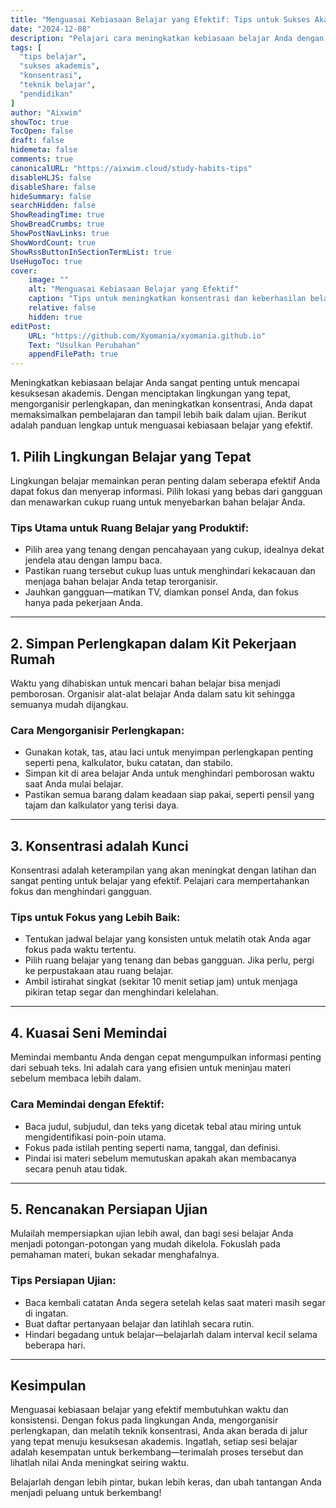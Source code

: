 ```yaml
---
title: "Menguasai Kebiasaan Belajar yang Efektif: Tips untuk Sukses Akademis"
date: "2024-12-08"
description: "Pelajari cara meningkatkan kebiasaan belajar Anda dengan menciptakan lingkungan bebas gangguan, mengorganisir perlengkapan, dan menguasai teknik konsentrasi."
tags: [
  "tips belajar",
  "sukses akademis",
  "konsentrasi",
  "teknik belajar",
  "pendidikan"
]
author: "Aixwim"
showToc: true
TocOpen: false
draft: false
hidemeta: false
comments: true
canonicalURL: "https://aixwim.cloud/study-habits-tips"
disableHLJS: false
disableShare: false
hideSummary: false
searchHidden: false
ShowReadingTime: true
ShowBreadCrumbs: true
ShowPostNavLinks: true
ShowWordCount: true
ShowRssButtonInSectionTermList: true
UseHugoToc: true
cover:
    image: ""
    alt: "Menguasai Kebiasaan Belajar yang Efektif"
    caption: "Tips untuk meningkatkan konsentrasi dan keberhasilan belajar"
    relative: false
    hidden: true
editPost:
    URL: "https://github.com/Xyomania/xyomania.github.io"
    Text: "Usulkan Perubahan"
    appendFilePath: true
---
```


Meningkatkan kebiasaan belajar Anda sangat penting untuk mencapai kesuksesan akademis. Dengan menciptakan lingkungan yang tepat, mengorganisir perlengkapan, dan meningkatkan konsentrasi, Anda dapat memaksimalkan pembelajaran dan tampil lebih baik dalam ujian. Berikut adalah panduan lengkap untuk menguasai kebiasaan belajar yang efektif.

<!--more-->

## 1. Pilih Lingkungan Belajar yang Tepat  

Lingkungan belajar memainkan peran penting dalam seberapa efektif Anda dapat fokus dan menyerap informasi. Pilih lokasi yang bebas dari gangguan dan menawarkan cukup ruang untuk menyebarkan bahan belajar Anda.

### Tips Utama untuk Ruang Belajar yang Produktif:
- Pilih area yang tenang dengan pencahayaan yang cukup, idealnya dekat jendela atau dengan lampu baca.
- Pastikan ruang tersebut cukup luas untuk menghindari kekacauan dan menjaga bahan belajar Anda tetap terorganisir.
- Jauhkan gangguan—matikan TV, diamkan ponsel Anda, dan fokus hanya pada pekerjaan Anda.  

---

## 2. Simpan Perlengkapan dalam Kit Pekerjaan Rumah  

Waktu yang dihabiskan untuk mencari bahan belajar bisa menjadi pemborosan. Organisir alat-alat belajar Anda dalam satu kit sehingga semuanya mudah dijangkau.

### Cara Mengorganisir Perlengkapan:
- Gunakan kotak, tas, atau laci untuk menyimpan perlengkapan penting seperti pena, kalkulator, buku catatan, dan stabilo.
- Simpan kit di area belajar Anda untuk menghindari pemborosan waktu saat Anda mulai belajar.
- Pastikan semua barang dalam keadaan siap pakai, seperti pensil yang tajam dan kalkulator yang terisi daya.  

---

## 3. Konsentrasi adalah Kunci  

Konsentrasi adalah keterampilan yang akan meningkat dengan latihan dan sangat penting untuk belajar yang efektif. Pelajari cara mempertahankan fokus dan menghindari gangguan.

### Tips untuk Fokus yang Lebih Baik:
- Tentukan jadwal belajar yang konsisten untuk melatih otak Anda agar fokus pada waktu tertentu.
- Pilih ruang belajar yang tenang dan bebas gangguan. Jika perlu, pergi ke perpustakaan atau ruang belajar.
- Ambil istirahat singkat (sekitar 10 menit setiap jam) untuk menjaga pikiran tetap segar dan menghindari kelelahan.  

---

## 4. Kuasai Seni Memindai  

Memindai membantu Anda dengan cepat mengumpulkan informasi penting dari sebuah teks. Ini adalah cara yang efisien untuk meninjau materi sebelum membaca lebih dalam.

### Cara Memindai dengan Efektif:
- Baca judul, subjudul, dan teks yang dicetak tebal atau miring untuk mengidentifikasi poin-poin utama.
- Fokus pada istilah penting seperti nama, tanggal, dan definisi.
- Pindai isi materi sebelum memutuskan apakah akan membacanya secara penuh atau tidak.  

---

## 5. Rencanakan Persiapan Ujian  

Mulailah mempersiapkan ujian lebih awal, dan bagi sesi belajar Anda menjadi potongan-potongan yang mudah dikelola. Fokuslah pada pemahaman materi, bukan sekadar menghafalnya.

### Tips Persiapan Ujian:
- Baca kembali catatan Anda segera setelah kelas saat materi masih segar di ingatan.
- Buat daftar pertanyaan belajar dan latihlah secara rutin.
- Hindari begadang untuk belajar—belajarlah dalam interval kecil selama beberapa hari.  

---

## Kesimpulan  

Menguasai kebiasaan belajar yang efektif membutuhkan waktu dan konsistensi. Dengan fokus pada lingkungan Anda, mengorganisir perlengkapan, dan melatih teknik konsentrasi, Anda akan berada di jalur yang tepat menuju kesuksesan akademis. Ingatlah, setiap sesi belajar adalah kesempatan untuk berkembang—terimalah proses tersebut dan lihatlah nilai Anda meningkat seiring waktu.

Belajarlah dengan lebih pintar, bukan lebih keras, dan ubah tantangan Anda menjadi peluang untuk berkembang!
